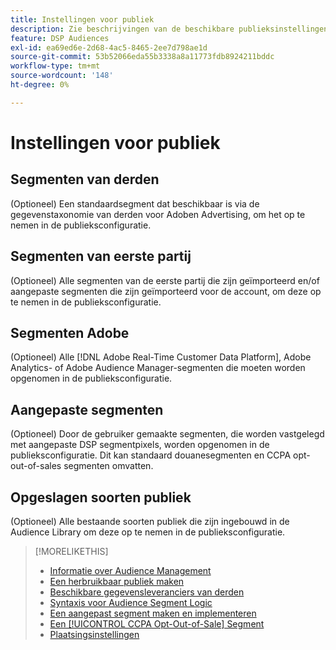 ```yaml
---
title: Instellingen voor publiek
description: Zie beschrijvingen van de beschikbare publieksinstellingen.
feature: DSP Audiences
exl-id: ea69ed6e-2d68-4ac5-8465-2ee7d798ae1d
source-git-commit: 53b52066eda55b3338a8a11773fdb8924211bddc
workflow-type: tm+mt
source-wordcount: '148'
ht-degree: 0%

---
```


# Instellingen voor publiek

## Segmenten van derden

(Optioneel) Een standaardsegment dat beschikbaar is via de gegevenstaxonomie van derden voor Adoben Advertising, om het op te nemen in de publieksconfiguratie.

## Segmenten van eerste partij

(Optioneel) Alle segmenten van de eerste partij die zijn geïmporteerd en/of aangepaste segmenten die zijn geïmporteerd voor de account, om deze op te nemen in de publieksconfiguratie.

## Segmenten Adobe

(Optioneel) Alle [!DNL Adobe Real-Time Customer Data Platform], Adobe Analytics- of Adobe Audience Manager-segmenten die moeten worden opgenomen in de publieksconfiguratie.

## Aangepaste segmenten

(Optioneel) Door de gebruiker gemaakte segmenten, die worden vastgelegd met aangepaste DSP segmentpixels, worden opgenomen in de publieksconfiguratie. Dit kan standaard douanesegmenten en CCPA opt-out-of-sales segmenten omvatten.

## Opgeslagen soorten publiek

(Optioneel) Alle bestaande soorten publiek die zijn ingebouwd in de Audience Library om deze op te nemen in de publieksconfiguratie.

>[!MORELIKETHIS]
>
>* [Informatie over Audience Management](audience-about.md)
>* [Een herbruikbaar publiek maken](reusable-audience-create.md)
>* [Beschikbare gegevensleveranciers van derden](third-party-data-providers.md)
>* [Syntaxis voor Audience Segment Logic](audience-segment-logic-syntax.md)
>* [Een aangepast segment maken en implementeren](custom-segment-create.md)
>* [Een [!UICONTROL CCPA Opt-Out-of-Sale] Segment](ccpa-opt-out-segment-create.md)
>* [Plaatsingsinstellingen](/help/dsp/campaign-management/placements/placement-settings.md)

